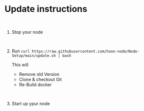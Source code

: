 
# Update instructions



    
‎

1. Stop your node

    
‎


2. Run `curl https://raw.githubusercontent.com/hoon-node/Node-Setup/main/update.sh | bash`

    This will 
    * Remove old Version
    * Clone & checkout Git
    * Re-Build docker
    
‎

3. Start up ypur node
